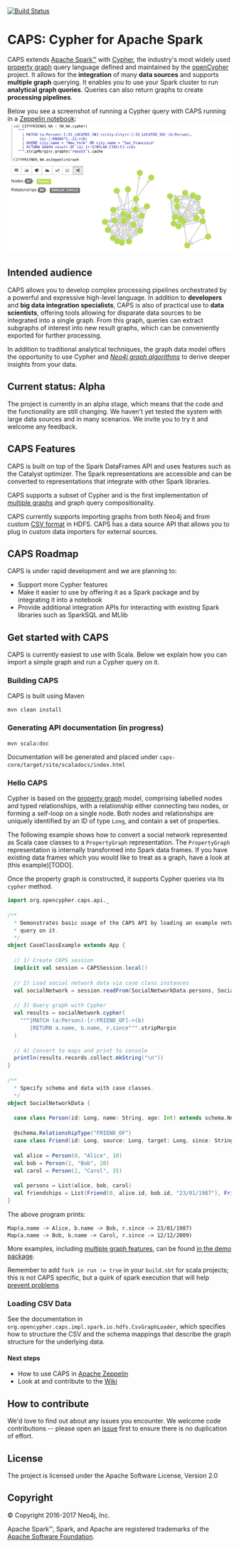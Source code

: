 [![Build Status](https://travis-ci.org/opencypher/cypher-for-apache-spark.svg?branch=master)](https://travis-ci.org/opencypher/cypher-for-apache-spark)
# CAPS: Cypher for Apache Spark

CAPS extends [Apache Spark™](https://spark.apache.org) with [Cypher](https://neo4j.com/docs/developer-manual/current/cypher/), the industry's most widely used [property graph](https://github.com/opencypher/openCypher/blob/master/docs/property-graph-model.adoc) query language defined and maintained by the [openCypher](http://www.opencypher.org) project.
It allows for the **integration** of many **data sources** and supports **multiple graph** querying.
It enables you to use your Spark cluster to run **analytical graph queries**.
Queries can also return graphs to create **processing pipelines**.

Below you see a screenshot of running a Cypher query with CAPS running in a [Zeppelin notebook](https://github.com/opencypher/cypher-for-apache-spark/wiki/Use-CAPS-in-a-Zeppelin-notebook):
![CAPS Zeppelin Screenshot](doc/images/zeppelin_screenshot.png)

## Intended audience

CAPS allows you to develop complex processing pipelines orchestrated by a powerful and expressive high-level language.
In addition to **developers** and **big data integration specialists**, CAPS is also of practical use to **data scientists**, offering tools allowing for disparate data sources to be integrated into a single graph. From this graph, queries can extract subgraphs of interest into new result graphs, which can be conveniently exported for further processing.

In addition to traditional analytical techniques, the graph data model offers the opportunity to use Cypher and *[Neo4j graph algorithms](https://neo4j.com/blog/efficient-graph-algorithms-neo4j/)* to derive deeper insights from your data.
<!-- TODO: WIKI How does it relate to GraphX and GraphFrames -->
<!--- **Data Analysts**: -->
<!--  This example shows how to aggregate detailed sales data within a graph — in effect, performing a ‘roll-up’ — in order to obtain a high-level summarized view of the data, stored and returned in another graph, as well as returning an even higher-level view as an executive report. The summarized graph may be used to draw further high-level reports, but may also be used to undertake ‘drill-down’ actions by probing into the graph to extract more detailed information.-->

## Current status: Alpha

The project is currently in an alpha stage, which means that the code and the functionality are still changing. We haven't yet tested the system with large data sources and in many scenarios. We invite you to try it and welcome any feedback.

## CAPS Features

CAPS is built on top of the Spark DataFrames API and uses features such as the Catalyst optimizer.
The Spark representations are accessible and can be converted to representations that integrate with other Spark libraries.

CAPS supports a subset of Cypher <!-- TODO: WIKI supported features --> and is the first implementation of [multiple graphs](https://github.com/boggle/openCypher/blob/CIP2017-06-18-multiple-graphs/cip/1.accepted/CIP2017-06-18-multiple-graphs.adoc) and graph query compositionality.

CAPS currently supports importing graphs from both Neo4j and from custom [CSV format](https://github.com/opencypher/cypher-for-apache-spark/tree/master/caps-core/src/test/resources/csv/sn) in HDFS.
CAPS has a data source API that allows you to plug in custom data importers for external sources.

## CAPS Roadmap

CAPS is under rapid development and we are planning to:
- Support more Cypher features
- Make it easier to use by offering it as a Spark package and by integrating it into a notebook
- Provide additional integration APIs for interacting with existing Spark libraries such as SparkSQL and MLlib

## Get started with CAPS
CAPS is currently easiest to use with Scala. Below we explain how you can import a simple graph and run a Cypher query on it.

### Building CAPS

CAPS is built using Maven

```
mvn clean install
```

<!--
#### Add the CAPS dependency to your project
In order to use CAPS add the following dependency to Maven:
<!-- TODO: Publish to Maven Central -- >
```
<dependency>
  <groupId>org.opencypher.caps</groupId>
  <artifactId>caps_2.11</artifactId>
  <version>0.1.0-NIGHTLY</version>
</dependency>
```
-->

### Generating API documentation (in progress)

```
mvn scala:doc
```

Documentation will be generated and placed under `caps-core/target/site/scaladocs/index.html`

### Hello CAPS

Cypher is based on the [property graph](https://github.com/opencypher/openCypher/blob/master/docs/property-graph-model.adoc) model, comprising labelled nodes and typed relationships, with a relationship either connecting two nodes, or forming a self-loop on a single node. 
Both nodes and relationships are uniquely identified by an ID of type `Long`, and contain a set of properties. 

The following example shows how to convert a social network represented as Scala case classes to a `PropertyGraph` representation. 
The `PropertyGraph` representation is internally transformed into Spark data frames. 
If you have existing data frames which you would like to treat as a graph, have a look at (this example)[TODO].   

Once the property graph is constructed, it supports Cypher queries via its `cypher` method.

```scala
import org.opencypher.caps.api._

/**
  * Demonstrates basic usage of the CAPS API by loading an example network via Scala case classes and running a Cypher
  * query on it.
  */
object CaseClassExample extends App {

  // 1) Create CAPS session
  implicit val session = CAPSSession.local()

  // 2) Load social network data via case class instances
  val socialNetwork = session.readFrom(SocialNetworkData.persons, SocialNetworkData.friendships)

  // 3) Query graph with Cypher
  val results = socialNetwork.cypher(
    """|MATCH (a:Person)-[r:FRIEND_OF]->(b)
       |RETURN a.name, b.name, r.since""".stripMargin
  )

  // 4) Convert to maps and print to console
  println(results.records.collect.mkString("\n"))
}

/**
  * Specify schema and data with case classes.
  */
object SocialNetworkData {

  case class Person(id: Long, name: String, age: Int) extends schema.Node

  @schema.RelationshipType("FRIEND_OF")
  case class Friend(id: Long, source: Long, target: Long, since: String) extends schema.Relationship

  val alice = Person(0, "Alice", 10)
  val bob = Person(1, "Bob", 20)
  val carol = Person(2, "Carol", 15)

  val persons = List(alice, bob, carol)
  val friendships = List(Friend(0, alice.id, bob.id, "23/01/1987"), Friend(1, bob.id, carol.id, "12/12/2009"))
}
```

The above program prints:
```
Map(a.name -> Alice, b.name -> Bob, r.since -> 23/01/1987)
Map(a.name -> Bob, b.name -> Carol, r.since -> 12/12/2009)
```

More examples, including [multiple graph features](https://github.com/opencypher/cypher-for-apache-spark/tree/master/caps-spark/src/test/scala/org/opencypher/caps/demo/MultipleGraphExample.scala), can be found [in the demo package](https://github.com/opencypher/cypher-for-apache-spark/tree/master/caps-spark/src/test/scala/org/opencypher/caps/demo).

Remember to add `fork in run := true` in your `build.sbt` for scala projects; this is not CAPS
specific, but a quirk of spark execution that will help 
[prevent problems](https://stackoverflow.com/questions/44298847/why-do-we-need-to-add-fork-in-run-true-when-running-spark-sbt-application)

### Loading CSV Data

See the documentation in `org.opencypher.caps.impl.spark.io.hdfs.CsvGraphLoader`, which specifies how to structure the
CSV and the schema mappings that describe the graph structure for the underlying data.

#### Next steps

- How to use CAPS in [Apache Zeppelin](https://github.com/opencypher/cypher-for-apache-spark/wiki/Use-CAPS-in-a-Zeppelin-notebook)
- Look at and contribute to the [Wiki](https://github.com/opencypher/cypher-for-apache-spark/wiki)
<!-- TODO: Multiple graphs example -->
<!-- TODO: Steps needed to run the demo with toy data -->
<!-- TODO: WIKI article that demonstrates a more realistic use case with HDFS data source -->
<!-- TODO: WIKI link to page that explains how to import data -->

## How to contribute

We'd love to find out about any issues you encounter. We welcome code contributions -- please open an [issue](https://github.com/opencypher/cypher-for-apache-spark/issues) first to ensure there is no duplication of effort. <!-- TODO: Determine CLA and process -->

## License

The project is licensed under the Apache Software License, Version 2.0

## Copyright

© Copyright 2016-2017 Neo4j, Inc.

Apache Spark™, Spark, and Apache are registered trademarks of the [Apache Software Foundation](https://www.apache.org/).
